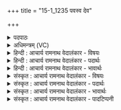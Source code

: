 +++
title = "15-1_1235 पवस्व देव"

+++
<details><summary>पदपाठः</summary>

प꣡व꣢꣯स्व। दे꣣वः꣢। आ꣣युष꣢क्। आ꣣यु। स꣢क्। इ꣡न्द्र꣢꣯म्। ग꣣च्छतु। ते। म꣡दः꣢꣯। वा꣣यु꣢म्। आ। रो꣣ह। ध꣡र्म꣢꣯णा। १२३५।
</details>

<details><summary>अधिमन्त्रम् (VC)</summary>

- पवमानः सोमः
- निध्रुविः काश्यपः
- गायत्री
- षड्जः
</details>

<details><summary>हिन्दी : आचार्य रामनाथ वेदालंकार - विषयः</summary>

प्रथम ऋचा पूर्वार्चिक में ४८३ क्रमाङ्क पर परमात्मा के विषय में व्याख्यात की गयी थी। यहाँ भी प्रकारान्तर से उसी विषय का निरूपण किया जा रहा है।
</details>

<details><summary>हिन्दी : आचार्य रामनाथ वेदालंकार - पदार्थः</summary>

पदार्थान्वयभाषाः -  हे सोम ! हे रसमय परमात्मन् ! (देवः) आनन्ददायक आप (आयुषक्) आयु भर (पवस्व) आनन्द-रस को प्रवाहित करते रहो। (ते) आपका (मदः) आनन्द (इन्द्रम्) जीवात्मा को (गच्छतु) प्राप्त हो। आप (धर्मणा) अपने गुण-कर्म-स्वभाव के साथ (वायुम्) हमारे गतिशील मन पर (आरोह) सवार हो जाओ,अभिप्राय यह है कि मन को अपने प्रभाव से प्रभावित करो ॥१॥
</details>

<details><summary>हिन्दी : आचार्य रामनाथ वेदालंकार - भावार्थः</summary>

भावार्थभाषाः -  परमेश्वर के उपासकों के आत्मा,मन,बुद्धि आदि परम आनन्द के प्रवाह से परिप्लुत हो जाते हैं ॥१॥
</details>

<details><summary>संस्कृत : आचार्य रामनाथ वेदालंकार - विषयः</summary>

तत्र प्रथमा ऋक् पूर्वार्चिके ४८३ क्रमाङ्के परमात्मविषये व्याख्याता। अत्रापि प्रकारान्तरेण स एव विषयो निरूप्यते।
</details>

<details><summary>संस्कृत : आचार्य रामनाथ वेदालंकार - पदार्थः</summary>

पदार्थान्वयभाषाः -  हे सोम ! हे रसमय परमात्मन् ! (देवः) मोददायकः त्वम् (आयुषक्) सम्पूर्णे आयुनि२अनुषक्तं यथा स्यात्तथा,सर्वदा इत्यर्थः (पवस्व) आनन्दरसं प्रवाहय। (ते) तव (मदः) आनन्दः (इन्द्रम्) जीवात्मानम् (गच्छतु) प्राप्नोतु। त्वम् (धर्मणा) स्वकीयगुणकर्मस्वभावेन सह (वायुम्) अस्माकं गतिशीलं मनः (आ रोह) आरूढो भव,मनसि स्वप्रभावं वितनु इति भावः ॥१॥
</details>

<details><summary>संस्कृत : आचार्य रामनाथ वेदालंकार - भावार्थः</summary>

भावार्थभाषाः -  परमेश्वरोपासकानामात्ममनोबुद्ध्यादिकं परमानन्दप्रवाहेण परिप्लुतं जायते ॥१॥
</details>

<details><summary>संस्कृत : आचार्य रामनाथ वेदालंकार - पादटिप्पनी</summary>

टिप्पणी:   १. ऋ० ९।६३।२२ ‘देवायुषगिन्द्रं’ इति पाठः। साम० ४८३। २. आयुशब्दो नपुंसकलिङ्गं आयुर्वाचको वेदे प्रयुक्तः, यथा ‘वत्सं न पूर्व आयुनि जातं रिहन्ति मातरः’ साम० ५५०।
</details>